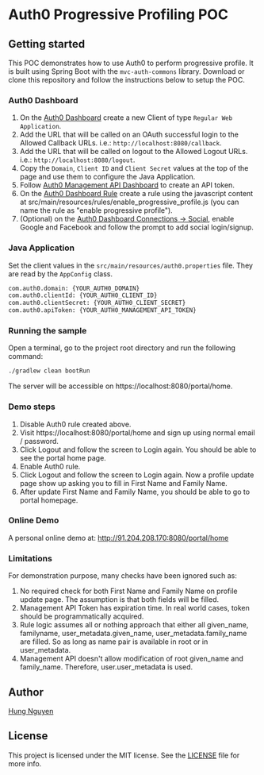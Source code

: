 
# Auth0 Progressive Profiling POC

## Getting started

This POC demonstrates how to use Auth0 to perform progressive profile. It is built using Spring Boot with the `mvc-auth-commons` library. Download or clone this repository and follow the instructions below to setup the POC.

### Auth0 Dashboard
1. On the [Auth0 Dashboard](https://manage.auth0.com/#/clients) create a new Client of type `Regular Web Application`.
1. Add the URL that will be called on an OAuth successful login to the Allowed Callback URLs. i.e.: `http://localhost:8080/callback`.
1. Add the URL that will be called on logout to the Allowed Logout URLs. i.e.: `http://localhost:8080/logout`.
1. Copy the `Domain`, `Client ID` and `Client Secret` values at the top of the page and use them to configure the Java Application.
1. Follow [Auth0 Management API Dashboard](https://auth0.com/docs/api/management/v2/tokens#get-a-token-manually) to create an API token.
1. On the [Auth0 Dashboard Rule](https://manage.auth0.com/#/rules) create a rule using the javascript content at src/main/resources/rules/enable_progressive_profile.js (you can name the rule as "enable progressive profile").
1. (Optional) on the [Auth0 Dashboard Connections -> Social](https://manage.auth0.com/#/connections/social), enable Google and Facebook and follow the prompt to add social login/signup.

### Java Application
Set the client values in the `src/main/resources/auth0.properties` file. They are read by the `AppConfig` class.

```xml
com.auth0.domain: {YOUR_AUTH0_DOMAIN}
com.auth0.clientId: {YOUR_AUTH0_CLIENT_ID}
com.auth0.clientSecret: {YOUR_AUTH0_CLIENT_SECRET}
com.auth0.apiToken: {YOUR_AUTH0_MANAGEMENT_API_TOKEN}
```

### Running the sample

Open a terminal, go to the project root directory and run the following command:

```bash
./gradlew clean bootRun
```

The server will be accessible on https://localhost:8080/portal/home.

### Demo steps
1. Disable Auth0 rule created above.
1. Visit https://localhost:8080/portal/home and sign up using normal email / password.
1. Click Logout and follow the screen to Login again. You should be able to see the portal home page.
1. Enable Auth0 rule.
1. Click Logout and follow the screen to Login again. Now a profile update page show up asking you to fill in First Name and Family Name.
1. After update First Name and Family Name, you should be able to go to portal homepage.

### Online Demo

A personal online demo at: http://91.204.208.170:8080/portal/home

### Limitations

For demonstration purpose, many checks have been ignored such as:
1. No required check for both First Name and Family Name on profile update page. The assumption is that both fields will be filled.
1. Management API Token has expiration time. In real world cases, token should be programmatically acquired.
1. Rule logic assumes all or nothing approach that either all given_name, familyname, user_metadata.given_name, user_metadata.family_name are filled. So as long as name pair is available in root or in user_metadata.
1. Management API doesn't allow modification of root given_name and family_name. Therefore, user.user_metadata is used.

## Author

[Hung Nguyen](https://www.linkedin.com/in/tronghungnguyen/)

## License

This project is licensed under the MIT license. See the [LICENSE](LICENSE.txt) file for more info.
